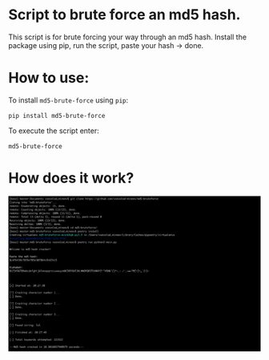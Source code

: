 # Script to brute force an md5 hash.

This script is for brute forcing your way through an md5 hash. Install the package using pip, run the script, paste your hash -> done.

# How to use:
To install `md5-brute-force` using `pip`:
```
pip install md5-brute-force
```

To execute the script enter:
```
md5-brute-force
```

# How does it work?
![md5-brute-force](https://github.com/vsevolod-mineev/md5-brute-force/blob/main/images/md5-brute-force-image.png?raw=true)

